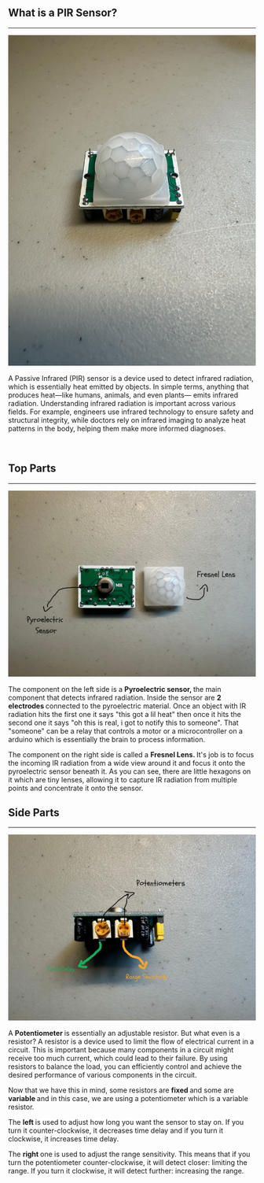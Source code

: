 ## What is a PIR Sensor? 
<hr>

<img src="/imagesv1/full.jpg" alt="complete-PIR-Sensor" width="800px">
<p>
  A Passive Infrared (PIR) sensor is a device used to detect infrared radiation, which is essentially heat emitted by objects. In simple terms, anything that produces heat—like humans, animals, and even plants—     emits infrared radiation. Understanding infrared radiation is important across various fields. For example, engineers use infrared technology to ensure safety and structural integrity, while doctors rely on       infrared imaging to analyze heat patterns in the body, helping them make more informed diagnoses.
</p>
<br>

## Top Parts 
<hr>

<img src="/imagesv1/topart.jpg" alt="top-part-of-arduino" width="800px">
<p>
  The component on the left side is a <b> Pyroelectric sensor, </b> the main component that detects infrared radiation. Inside the sensor are <b> 2 electrodes </b> connected to the pyroelectric material. Once an object with IR radiation hits the first one it says "this got a lil heat" then once it hits the second one it says "oh this is real, i got to notify this to someone". That "someone" can be a relay that controls a motor or a microcontroller on a arduino which is essentially the brain to process information.   
</p>
<p>
  The component on the right side is called a <b> Fresnel Lens. </b> It's job is to focus the incoming IR radiation from a wide view around it and focus it onto the pyroelectric sensor beneath it. As you can see, there are little hexagons on it which are tiny lenses, allowing it to capture IR radiation from multiple points and concentrate it onto the sensor.
</p>

## Side Parts
<hr>

<img src="/imagesv1/potentiometers.jpg" alt="time-delay-+-range" width="800px">
<p>
  A <b> Potentiometer </b> is essentially an adjustable resistor. But what even is a resistor? A resistor is a device used to limit the flow of electrical current in a circuit. This is important because many components in a circuit might receive too much current, which could lead to their failure. By using resistors to balance the load, you can efficiently control and achieve the desired performance of various components in the circuit.
</p> 
<p>
  Now that we have this in mind, some resistors are <b> fixed </b> and some are <b> variable </b> and in this case, we are using a potentiometer which is a variable resistor.
</p>
<p>
  The <b> left </b> is used to adjust how long you want the sensor to stay on. If you turn it counter-clockwise, it decreases time delay and if you turn it clockwise, it increases time delay. 
</p>
<p>
   The <b> right </b> one is used to adjust the range sensitivity. This means that if you turn the potentiometer counter-clockwise, it will detect closer: limiting the range. If you turn it clockwise, it will    detect further: increasing the range. 
</p>
